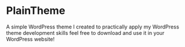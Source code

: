 # PlainTheme
A simple WordPress theme I created to practically apply my WordPress theme development skills
feel free to download and use it in your WordPress website!
